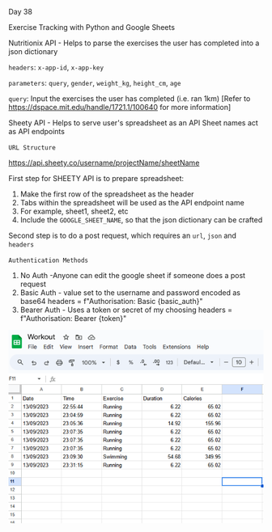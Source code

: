 Day 38

Exercise Tracking with Python and Google Sheets

Nutritionix API - Helps to parse the exercises the user has completed into a json dictionary

`headers`: `x-app-id`, `x-app-key`

`parameters`: `query`, `gender`, `weight_kg`, `height_cm`, `age`

`query`: Input the exercises the user has completed (i.e. ran 1km) [Refer to https://dspace.mit.edu/handle/1721.1/100640 for more information]

Sheety API - Helps to serve user's spreadsheet as an API
Sheet names act as API endpoints

`URL Structure`

https://api.sheety.co/username/projectName/sheetName


First step for SHEETY API is to prepare spreadsheet: 
1. Make the first row of the spreadsheet as the header
2. Tabs within the spreadsheet will be used as the API endpoint name
3. For example, sheet1, sheet2, etc
4. Include the `GOOGLE_SHEET_NAME`, so that the json dictionary can be crafted

Second step is to do a post request, which requires an `url`, `json` and `headers`

`Authentication Methods`
1. No Auth -Anyone can edit the google sheet if someone does a post request 
2. Basic Auth - value set to the username and password encoded as base64
   headers = f"Authorisation: Basic {basic_auth}"
3. Bearer Auth - Uses a token or secret of my choosing
   headers = f"Authorisation: Bearer {token}"

![Alt text](image.png)